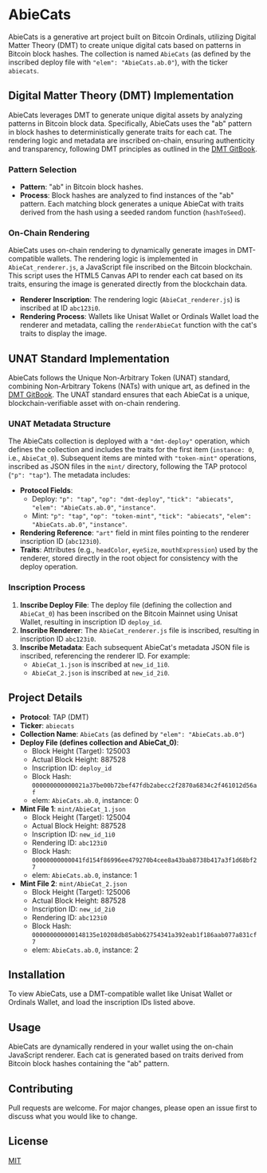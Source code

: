 # AbieCats

AbieCats is a generative art project built on Bitcoin Ordinals, utilizing Digital Matter Theory (DMT) to create unique digital cats based on patterns in Bitcoin block hashes. The collection is named `AbieCats` (as defined by the inscribed deploy file with `"elem": "AbieCats.ab.0"`), with the ticker `abiecats`.

## Digital Matter Theory (DMT) Implementation
AbieCats leverages DMT to generate unique digital assets by analyzing patterns in Bitcoin block data. Specifically, AbieCats uses the "ab" pattern in block hashes to deterministically generate traits for each cat. The rendering logic and metadata are inscribed on-chain, ensuring authenticity and transparency, following DMT principles as outlined in the [DMT GitBook](https://digital-matter-theory.gitbook.io/digital-matter-theory).

### Pattern Selection
- **Pattern**: "ab" in Bitcoin block hashes.
- **Process**: Block hashes are analyzed to find instances of the "ab" pattern. Each matching block generates a unique AbieCat with traits derived from the hash using a seeded random function (`hashToSeed`).

### On-Chain Rendering
AbieCats uses on-chain rendering to dynamically generate images in DMT-compatible wallets. The rendering logic is implemented in `AbieCat_renderer.js`, a JavaScript file inscribed on the Bitcoin blockchain. This script uses the HTML5 Canvas API to render each cat based on its traits, ensuring the image is generated directly from the blockchain data.

- **Renderer Inscription**: The rendering logic (`AbieCat_renderer.js`) is inscribed at ID `abc123i0`.
- **Rendering Process**: Wallets like Unisat Wallet or Ordinals Wallet load the renderer and metadata, calling the `renderAbieCat` function with the cat's traits to display the image.

## UNAT Standard Implementation
AbieCats follows the Unique Non-Arbitrary Token (UNAT) standard, combining Non-Arbitrary Tokens (NATs) with unique art, as defined in the [DMT GitBook](https://digital-matter-theory.gitbook.io/digital-matter-theory/introduction/non-arbitrary-tokens-nats). The UNAT standard ensures that each AbieCat is a unique, blockchain-verifiable asset with on-chain rendering.

### UNAT Metadata Structure
The AbieCats collection is deployed with a `"dmt-deploy"` operation, which defines the collection and includes the traits for the first item (`instance: 0`, i.e., `AbieCat_0`). Subsequent items are minted with `"token-mint"` operations, inscribed as JSON files in the `mint/` directory, following the TAP protocol (`"p": "tap"`). The metadata includes:
- **Protocol Fields**:
  - Deploy: `"p": "tap"`, `"op": "dmt-deploy"`, `"tick": "abiecats"`, `"elem": "AbieCats.ab.0"`, `"instance"`.
  - Mint: `"p": "tap"`, `"op": "token-mint"`, `"tick": "abiecats"`, `"elem": "AbieCats.ab.0"`, `"instance"`.
- **Rendering Reference**: `"art"` field in mint files pointing to the renderer inscription ID (`abc123i0`).
- **Traits**: Attributes (e.g., `headColor`, `eyeSize`, `mouthExpression`) used by the renderer, stored directly in the root object for consistency with the deploy operation.

### Inscription Process
1. **Inscribe Deploy File**: The deploy file (defining the collection and `AbieCat_0`) has been inscribed on the Bitcoin Mainnet using Unisat Wallet, resulting in inscription ID `deploy_id`.
2. **Inscribe Renderer**: The `AbieCat_renderer.js` file is inscribed, resulting in inscription ID `abc123i0`.
3. **Inscribe Metadata**: Each subsequent AbieCat's metadata JSON file is inscribed, referencing the renderer ID. For example:
   - `AbieCat_1.json` is inscribed at `new_id_1i0`.
   - `AbieCat_2.json` is inscribed at `new_id_2i0`.

## Project Details
- **Protocol**: TAP (DMT)
- **Ticker**: `abiecats`
- **Collection Name**: `AbieCats` (as defined by `"elem": "AbieCats.ab.0"`)
- **Deploy File (defines collection and AbieCat_0)**:
  - Block Height (Target): 125003
  - Actual Block Height: 887528
  - Inscription ID: `deploy_id`
  - Block Hash: `000000000000021a37be00b72bef47fdb2abecc2f2870a6834c2f461012d56af`
  - elem: `AbieCats.ab.0`, instance: 0
- **Mint File 1**: `mint/AbieCat_1.json`
  - Block Height (Target): 125004
  - Actual Block Height: 887528
  - Inscription ID: `new_id_1i0`
  - Rendering ID: `abc123i0`
  - Block Hash: `00000000000041fd154f86996ee479270b4cee8a43bab8738b417a3f1d68bf27`
  - elem: `AbieCats.ab.0`, instance: 1
- **Mint File 2**: `mint/AbieCat_2.json`
  - Block Height (Target): 125006
  - Actual Block Height: 887528
  - Inscription ID: `new_id_2i0`
  - Rendering ID: `abc123i0`
  - Block Hash: `000000000000148135e10208db85abb62754341a392eab1f186aab077a831cf7`
  - elem: `AbieCats.ab.0`, instance: 2

## Installation
To view AbieCats, use a DMT-compatible wallet like Unisat Wallet or Ordinals Wallet, and load the inscription IDs listed above.

## Usage
AbieCats are dynamically rendered in your wallet using the on-chain JavaScript renderer. Each cat is generated based on traits derived from Bitcoin block hashes containing the "ab" pattern.

## Contributing
Pull requests are welcome. For major changes, please open an issue first to discuss what you would like to change.

## License
[MIT](https://choosealicense.com/licenses/mit/)

